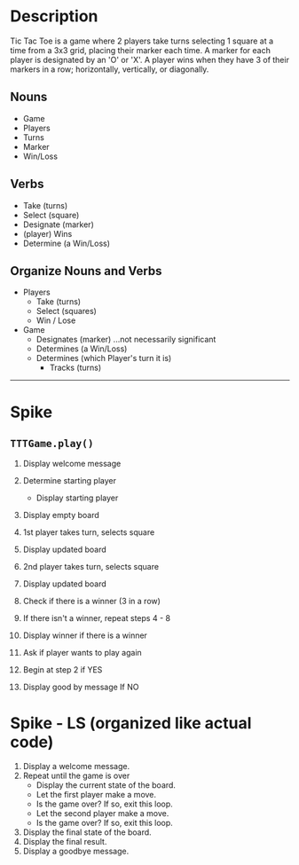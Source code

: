 # Description
Tic Tac Toe is a game where 2 players take turns selecting 1 square at a time from a 3x3 grid, placing their marker each time.
A marker for each player is designated by an 'O' or 'X'.  A player wins when they have 3 of their markers in a row; 
horizontally, vertically, or diagonally.

## Nouns
- Game
- Players
- Turns
- Marker
- Win/Loss

## Verbs
- Take (turns)
- Select (square)
- Designate (marker)
- (player) Wins
- Determine (a Win/Loss)

## Organize Nouns and Verbs
- Players
    - Take (turns)
    - Select (squares)
    - Win / Lose
- Game
    - Designates (marker) ...not necessarily significant
    - Determines (a Win/Loss)
    - Determines (which Player's turn it is)
        - Tracks (turns)

***

# Spike
## `TTTGame.play()`
1. Display welcome message
2. Determine starting player
    - Display starting player
3. Display empty board

4. 1st player takes turn, selects square
5. Display updated board
6. 2nd player takes turn, selects square
7. Display updated board
8. Check if there is a winner (3 in a row)

9. If there isn't a winner, repeat steps 4 - 8
10. Display winner if there is a winner
11. Ask if player wants to play again
12. Begin at step 2 if YES
13. Display good by message If NO

# Spike - LS (organized like actual code)
1. Display a welcome message.
2. Repeat until the game is over
    - Display the current state of the board.
    - Let the first player make a move.
    - Is the game over? If so, exit this loop.
    - Let the second player make a move.
    - Is the game over? If so, exit this loop.
3. Display the final state of the board.
4. Display the final result.
5. Display a goodbye message.